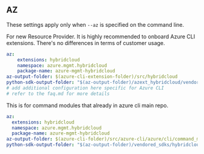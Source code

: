 ## AZ

These settings apply only when `--az` is specified on the command line.

For new Resource Provider. It is highly recommended to onboard Azure CLI extensions. There's no differences in terms of customer usage. 

``` yaml $(az) && $(target-mode) != 'core'
az:
    extensions: hybridcloud
    namespace: azure.mgmt.hybridcloud
    package-name: azure-mgmt-hybridcloud
az-output-folder: $(azure-cli-extension-folder)/src/hybridcloud
python-sdk-output-folder: "$(az-output-folder)/azext_hybridcloud/vendored_sdks/hybridcloud"
# add additional configuration here specific for Azure CLI
# refer to the faq.md for more details
```



This is for command modules that already in azure cli main repo. 
``` yaml $(az) && $(target-mode) == 'core'
az:
  extensions: hybridcloud
  namespace: azure.mgmt.hybridcloud
  package-name: azure-mgmt-hybridcloud
az-output-folder: $(azure-cli-folder)/src/azure-cli/azure/cli/command_modules/hybridcloud
python-sdk-output-folder: "$(az-output-folder)/vendored_sdks/hybridcloud"
``` 